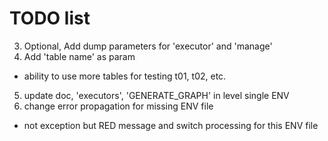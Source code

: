  # TODO list
 

3. Optional, Add dump parameters for 'executor' and 'manage'
4. Add 'table name' as param
  - ability to use more tables for testing t01, t02, etc.
5. update doc, 'executors', 'GENERATE_GRAPH' in level single ENV
6. change error propagation for missing ENV file
  - not exception but RED message and switch processing for this ENV file

